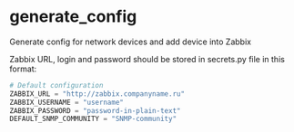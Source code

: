 # generate_config
Generate config for network devices and add device into Zabbix


Zabbix URL, login and password should be stored in secrets.py file in this format:

``` python
# Default configuration
ZABBIX_URL = "http://zabbix.companyname.ru"
ZABBIX_USERNAME = "username"
ZABBIX_PASSWORD = "password-in-plain-text"
DEFAULT_SNMP_COMMUNITY = "SNMP-community"
```
